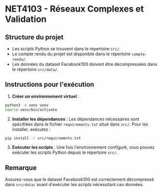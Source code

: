 # NET4103 - Réseaux Complexes et Validation

## Structure du projet

- Les scripts Python se trouvent dans le répertoire `src/`.
- Le compte rendu du projet est disponible dans le répertoire `compte-rendu/`.
- Les données du dataset Facebook100 doivent être décompressées dans le répertoire `src/data/`.

## Instructions pour l'exécution

1. **Créer un environnement virtuel** :
```bash
python3 -m venv venv
source venv/bin/activate
```

2. **Installer les dépendances** :
Les dépendances nécessaires sont spécifiées dans le fichier `requirements.txt` situé dans `src/`. Pour les installer, exécutez :
```bash
pip install -r src/requirements.txt
```

3. **Exécuter les scripts** :
Une fois l'environnement configuré, vous pouvez exécuter les scripts Python depuis le répertoire `src/`.

## Remarque

Assurez-vous que le dataset Facebook100 est correctement décompressé dans `src/data/` avant d'exécuter les scripts nécessitant ces données.